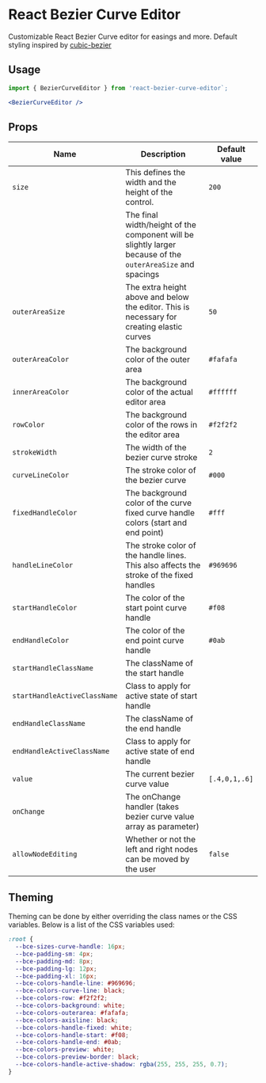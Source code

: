 # React Bezier Curve Editor

Customizable React Bezier Curve editor for easings and more. Default styling inspired by [cubic-bezier](https://cubic-bezier.com)

## Usage

```jsx
import { BezierCurveEditor } from 'react-bezier-curve-editor`;

<BezierCurveEditor />
```

## Props

| Name                         | Description                                                                                                 | Default value |
| ---------------------------- | ----------------------------------------------------------------------------------------------------------- | ------------- |
| `size`                       | This defines the width and the height of the control.                                                       | `200`         |
|                              | The final width/height of the component will be slightly larger because of the `outerAreaSize` and spacings |               |
| `outerAreaSize`              | The extra height above and below the editor. This is necessary for creating elastic curves                  | `50`          |
| `outerAreaColor`             | The background color of the outer area                                                                      | `#fafafa`     |
| `innerAreaColor`             | The background color of the actual editor area                                                              | `#ffffff`     |
| `rowColor`                   | The background color of the rows in the editor area                                                         | `#f2f2f2`     |
| `strokeWidth`                | The width of the bezier curve stroke                                                                        | `2`           |
| `curveLineColor`             | The stroke color of the bezier curve                                                                        | `#000`        |
| `fixedHandleColor`           | The background color of the curve fixed curve handle colors (start and end point)                           | `#fff`        |
| `handleLineColor`            | The stroke color of the handle lines. This also affects the stroke of the fixed handles                     | `#969696`     |
| `startHandleColor`           | The color of the start point curve handle                                                                   | `#f08`        |
| `endHandleColor`             | The color of the end point curve handle                                                                     | `#0ab`        |
| `startHandleClassName`       | The className of the start handle                                                                           |               |
| `startHandleActiveClassName` | Class to apply for active state of start handle                                                             |               |
| `endHandleClassName`         | The className of the end handle                                                                             |               |
| `endHandleActiveClassName`   | Class to apply for active state of end handle                                                               |               |
| `value`                      | The current bezier curve value                                                                              | `[.4,0,1,.6]` |
| `onChange`                   | The onChange handler (takes bezier curve value array as parameter)                                          |               |
|`allowNodeEditing` | Whether or not the left and right nodes can be moved by the user | `false` | 

## Theming

Theming can be done by either overriding the class names or the CSS variables. Below is a list of the CSS variables used:

```css
:root {
  --bce-sizes-curve-handle: 16px;
  --bce-padding-sm: 4px;
  --bce-padding-md: 8px;
  --bce-padding-lg: 12px;
  --bce-padding-xl: 16px;
  --bce-colors-handle-line: #969696;
  --bce-colors-curve-line: black;
  --bce-colors-row: #f2f2f2;
  --bce-colors-background: white;
  --bce-colors-outerarea: #fafafa;
  --bce-colors-axisline: black;
  --bce-colors-handle-fixed: white;
  --bce-colors-handle-start: #f08;
  --bce-colors-handle-end: #0ab;
  --bce-colors-preview: white;
  --bce-colors-preview-border: black;
  --bce-colors-handle-active-shadow: rgba(255, 255, 255, 0.7);
}
```
